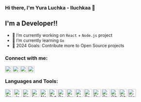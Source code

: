 ### Hi there, I'm Yura Luchka - lluchkaa 👋

## I'm a Developer!!

- 🔭 I’m currently working on `React` + `Node.js` project
- 🌱 I’m currently learning `Go`
- 🥅 2024 Goals: Contribute more to Open Source projects

### Connect with me:

[<img align="left" alt="Telegram" width="22px" src="https://cdn.simpleicons.org/telegram/black/white" />][telegram_contact]
[<img align="left" alt="LinkedIn" width="22px" src="https://cdn.simpleicons.org/linkedin/black/white" />][linkedin_contact]
[<img align="left" alt="Instagram" width="22px" src="https://cdn.simpleicons.org/instagram/black/white" />][instagram_contact]
[<img align="left" alt="Instagram" width="22px" src="https://cdn.simpleicons.org/upwork/black/white" />][upwork_contact]
<br />

### Languages and Tools:

[<img align="left" alt="Go" width="26px" src="https://cdn.simpleicons.org/go/black/white" />][go]
[<img align="left" alt="JavaScript" width="26px" src="https://cdn.simpleicons.org/javascript/black/white" />][javascript]
[<img align="left" alt="Node.js" width="26px" src="https://cdn.simpleicons.org/nodedotjs/black/white" />][nodejs]
[<img align="left" alt="Express" width="26px" src="https://cdn.simpleicons.org/express/black/white" />][express]
[<img align="left" alt="Nest.js" width="26px" src="https://cdn.simpleicons.org/nestjs/black/white" />][nestjs]
[<img align="left" alt="Python" width="26px" src="https://cdn.simpleicons.org/python/black/white" />][python]
[<img align="left" alt="React" width="26px" src="https://cdn.simpleicons.org/react/black/white" />][react]
[<img align="left" alt="Svelte" width="26px" src="https://cdn.simpleicons.org/svelte/black/white" />][svelte]
[<img align="left" alt="Angular" width="26px" src="https://cdn.simpleicons.org/angular/black/white" />][angular]
[<img align="left" alt="React Native" width="26px" src="https://cdn.simpleicons.org/react/black/white" />][react_native]
[<img align="left" alt="Flutter" width="26px" src="https://cdn.simpleicons.org/flutter/black/white" />][flutter]
[<img align="left" alt="GraphQL" width="26px" src="https://cdn.simpleicons.org/graphql/black/white" />][graphql]
[<img align="left" alt="Git" width="26px" src="https://cdn.simpleicons.org/git/black/white" />][git]
[<img align="left" alt="GitHub" width="26px" src="https://cdn.simpleicons.org/github/black/white" />][github]
[<img align="left" alt="Visual Studio Code" width="26px" src="https://cdn.simpleicons.org/neovim/black/white" />][neovim]


[telegram_contact]: https://lluchkaa.t.me
[instagram_contact]: https://instagram.com/lluchkaa
[linkedin_contact]: https://www.linkedin.com/in/lluchkaa
[upwork_contact]: https://www.upwork.com/freelancers/~01b78045e77027a78f

[go]: https://go.dev
[javascript]: https://developer.mozilla.org/en-US/docs/Web/JavaScript
[nodejs]: https://nodejs.org
[express]: https://expressjs.com
[nestjs]: https://nestjs.com
[python]: https://www.python.org
[react]: https://react.dev
[svelte]: https://svelte.dev
[angular]: https://angular.io
[react_native]: https://reactnative.dev
[flutter]: https://flutter.dev
[graphql]: https://graphql.org
[git]: https://git-scm.com
[github]: https://github.com
[neovim]: https://neovim.io
